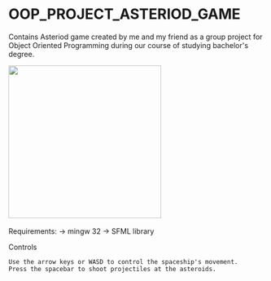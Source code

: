 # OOP_PROJECT_ASTERIOD_GAME

Contains Asteriod game created by me and my friend as a group project for Object Oriented Programming during our course of studying bachelor's degree. 

<img src="https://github.com/sanatankafle12/OOP_PROJECT/assets/42962016/a860fe12-f65a-4b56-a8ee-28f18252ada1" height="300"/>
<br><br>
Requirements:
-> mingw 32
-> SFML library

Controls

    Use the arrow keys or WASD to control the spaceship's movement.
    Press the spacebar to shoot projectiles at the asteroids.

